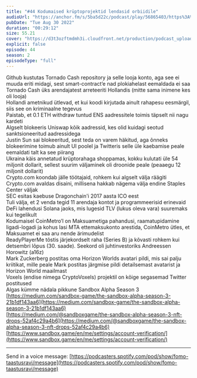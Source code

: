 ```yaml
---
title: "#44 Kodumaised krüptoprojektid lendasid orbiidile"
audioUrl: "https://anchor.fm/s/5ba5d22c/podcast/play/56865403/https%3A%2F%2Fd3ctxlq1ktw2nl.cloudfront.net%2Fstaging%2F2022-7-30%2F04599a75-9525-2818-5ae8-aaef94fba45b.m4a"
pubDate: "Tue Aug 30 2022"
duration: "00:29:12"
size: 55.21 
cover: "https://d3t3ozftmdmh3i.cloudfront.net/production/podcast_uploaded_episode/15275939/15275939-1661887755846-cf3c1065d57fb.jpg"
explicit: false
episode: 44
season: 2
episodeType: "full"
---
```


Github kustutas Tornado Cash repository ja selle looja konto, aga see ei muuda eriti midagi, sest smart-contract’e nad plokiahelast eemaldada ei saa  
Tornado Cash üks arendajatest arreteeriti Hollandis (mitte sama inimene kes oli looja)  
Hollandi ametnikud ütlevad, et kui koodi kirjutada ainult rahapesu eesmärgil, siis see on kriminaalne tegevus  
Paistab, et 0.1 ETH withdraw tuntud ENS aadressitele toimis täpselt nii nagu kardeti  
Algselt blokeeris Uniswap kõik aadressid, kes olid kuidagi seotud sanktsioneeritud aadressidega  
Justin Sun sai blokeeritud, sest teda on varem häkitud, aga õnneks blokeerimine toimub ainult UI poolel ja Twitteris selle üle kaebamise peale eemaldati talt ka see piirang  
Ukraina käis annetatud krüptorahaga shoppamas, kokku kulutati üle 54 miljonit dollarit, sellest suurim väljaminek oli droonide peale (peaaegu 12 miljonit dollarit)  
Crypto.com koondab jälle töötajaid, rohkem kui algselt välja räägiti  
Crypto.com avaldas disaini, millisena hakkab nägema välja endine Staples Center väljak  
SEC esitas kaebuse Dragonchain'i 2017 aasta ICO eest  
Tuli välja, et 2 venda tegid 11 arendaja kontot ja programmeerisid erinevaid DeFi lahendusi Solana jaoks, mis lugesid TLV (lukus oleva vara) suuremaks kui tegelikult  
Kodumaisel CoinMetro’l on Maksuametiga pahandusi, raamatupidamine ligadi-logadi ja kohus lasi MTA ettemaksukonto arestida, CoinMetro ütles, et Maksuamet ei saa aru nende ärimudelist  
ReadyPlayerMe tõstis järjekordselt raha (Series B) ja kõvasti rohkem kui detsembri lõpus (30. saade). Seekord oli juhtinvestoriks Andreessen Horowitz (a16z)  
Mark Zuckerberg postitas oma Horizon Worlds avatari pildi, mis sai palju kriitikat, mille peale Mark postitas järgmise pildi detailsemast avatarist ja Horizon World maailmast  
Voxels (endise nimega CryptoVoxels) projektil on kõige segasemad Twitter postitused  
Algas kümme nädala pikkune Sandbox Alpha Season 3  
[https://medium.com/sandbox-game/the-sandbox-alpha-season-3-21b1df143aa6](https://medium.com/sandbox-game/the-sandbox-alpha-season-3-21b1df143aa6)  
[https://medium.com/@sandboxgame/the-sandbox-alpha-season-3-nft-drops-52af4c29a4b6](https://medium.com/@sandboxgame/the-sandbox-alpha-season-3-nft-drops-52af4c29a4b6)  
[https://www.sandbox.game/en/me/settings/account-verification/](https://www.sandbox.game/en/me/settings/account-verification/)  
  
---   
  
Send in a voice message: [https://podcasters.spotify.com/pod/show/fomo-taastusravi/message](https://podcasters.spotify.com/pod/show/fomo-taastusravi/message)